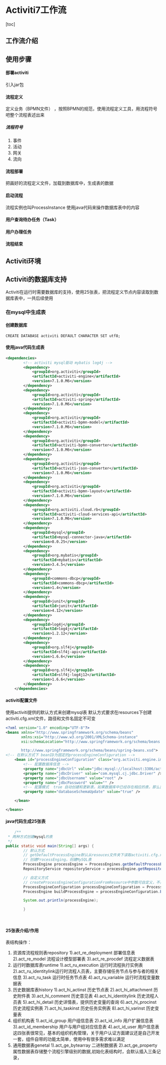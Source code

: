 # Activiti7工作流
[toc]

## 工作流介绍


## 使用步骤
#### 部署activiti
引入jar包
#### 流程定义
定义业务（BPMN文件） ，按照BPMN的规范，使用流程定义工具，用流程符号吧整个流程表述出来
##### 流程符号

1. 事件
2. 活动
3. 网关
4. 流向

#### 流程部署
把画好的流程定义文件，加载到数据库中，生成表的数据

#### 启动流程
流程实例也叫ProcessInstance
使用java代码来操作数据库表中的内容

#### 用户查询待办任务（Task）

#### 用户办理任务

#### 流程结束

## Activiti环境

## Activiti的数据库支持
Activiti在运行时需要数据库的支持，使用25张表，把流程定义节点内容读取到数据库表中，一共后续使用
### 在mysql中生成表
#### 创建数据库
```mysql
CREATE DATABASE activiti DEFAULT CHARACTER SET utf8;
```
#### 使用java代码生成表
```xml
<dependencies>
        <!-- activiti mysql驱动 mybatis log4j -->
        <dependency>
            <groupId>org.activiti</groupId>
            <artifactId>activiti-engine</artifactId>
            <version>7.1.0.M6</version>
        </dependency>
        <dependency>
            <groupId>org.activiti</groupId>
            <artifactId>activiti-spring</artifactId>
            <version>7.1.0.M6</version>
        </dependency>
        <dependency>
            <groupId>org.activiti</groupId>
            <artifactId>activiti-bpmn-model</artifactId>
            <version>7.1.0.M6</version>
        </dependency>
        <dependency>
            <groupId>org.activiti</groupId>
            <artifactId>activiti-bpmn-converter</artifactId>
            <version>7.1.0.M6</version>
        </dependency>
        <dependency>
            <groupId>org.activiti</groupId>
            <artifactId>activiti-json-converter</artifactId>
            <version>7.1.0.M6</version>
        </dependency>
        <dependency>
            <groupId>org.activiti</groupId>
            <artifactId>activiti-bpmn-layout</artifactId>
            <version>7.1.0.M6</version>
        </dependency>
        <dependency>
            <groupId>org.activiti.cloud.rb</groupId>
            <artifactId>activiti-cloud-services-api</artifactId>
            <version>7.1.0.M6</version>
        </dependency>
        <dependency>
            <groupId>mysql</groupId>
            <artifactId>mysql-connector-java</artifactId>
            <version>8.0.25</version>
        </dependency>
        <dependency>
            <groupId>org.mybatis</groupId>
            <artifactId>mybatis</artifactId>
            <version>3.4.5</version>
        </dependency>
        <dependency>
            <groupId>commons-dbcp</groupId>
            <artifactId>commons-dbcp</artifactId>
            <version>1.4</version>
        </dependency>
        <dependency>
            <groupId>junit</groupId>
            <artifactId>junit</artifactId>
            <version>4.12</version>
        </dependency>
        <dependency>
            <groupId>log4j</groupId>
            <artifactId>log4j</artifactId>
            <version>1.2.12</version>
        </dependency>
        <dependency>
            <groupId>org.slf4j</groupId>
            <artifactId>slf4j-api</artifactId>
            <version>1.6.6</version>
        </dependency>
        <dependency>
            <groupId>org.slf4j</groupId>
            <artifactId>slf4j-log4j12</artifactId>
            <version>1.6.6</version>
        </dependency>
    </dependencies>
```
#### activiti配置文件
使用activiti提供的默认方式来创建mysql表
默认方式要求在resources下创建activiti.cfg.xml文件，路径和文件名固定不可变
```xml
<?xml version="1.0" encoding="UTF-8"?>
<beans xmlns="http://www.springframework.org/schema/beans"
       xmlns:xsi="http://www.w3.org/2001/XMLSchema-instance"
       xsi:schemaLocation="http://www.springframework.org/schema/beans

       http://www.springframework.org/schema/beans/spring-beans.xsd">
<!-- 在默认方式下 beanID为固定的processEngineConfiguration -->
    <bean id="processEngineConfiguration" class="org.activiti.engine.impl.cfg.StandaloneProcessEngineConfiguration">
        <!-- 配置数据库信息 -->
        <property name="jdbcUrl" value="jdbc:mysql://localhost:3306/activiti" />
        <property name="jdbcDriver" value="com.mysql.cj.jdbc.Driver" />
        <property name="jdbcUsername" value="root" />
        <property name="jdbcPassword" value="" />
        <!-- 配置模式  true 自动创建和更新表，如果数据库中已经存在相应的表，那么直接使用，如果不存在，则创建 -->
        <property name="databaseSchemaUpdate" value="true" />

    </bean>

</beans>
```
#### java代码生成25张表
```java
    /**
 * 两种方式创建mysql的表
 */
public static void main(String[] args) {
        // 默认方式
        // getDefaultProcessEngine默认从resouces文件夹下读取activiti.cfg.xml文件
        // 创建ProcessEnging，创建MySQL表
        ProcessEngine processEngine = ProcessEngines.getDefaultProcessEngine();
        RepositoryService repositoryService = processEngine.getRepositoryService();

        // 自定义方式
        // createProcessEngineConfigurationFromResource中参数可自定义，不用默认方式中的固定命名
        ProcessEngineConfiguration processEngineConfiguration = ProcessEngineConfiguration.createProcessEngineConfigurationFromResource("activiti.cfg.xml", "processEngineConfiguration");
        ProcessEngine buildProcessEngine = processEngineConfiguration.buildProcessEngine();

        System.out.println(processEngine);

        }
    
    
```
#### 25张表介绍/作用
表结构操作：
1. 资源库流程规则表repository
1).act_re_deployment  部署信息表
2).act_re_model       流程设计模型部署表
3).act_re_procdef     流程定义数据表
2. 运行时数据库表runtime
1).act_ru_execution   运行时流程执行实例表
2).act_ru_identitylink运行时流程人员表，主要存储任务节点与参与者的相关信息
3).act_ru_task        运行时任务节点表
4).act_ru_variable    运行时流程变量数据表
3. 历史数据库表history
1).act_hi_actinst      历史节点表
2).act_hi_attachment   历史附件表
3).act_hi_comment      历史意见表
4).act_hi_identitylink 历史流程人员表
5).act_hi_detail       历史详情表，提供历史变量的查询
6).act_hi_procinst     历史流程实例表
7).act_hi_taskinst     历史任务实例表
8).act_hi_varinst      历史变量表
4. 组织机构表
1).act_id_group        用户组信息表
2).act_id_info         用户扩展信息表
3).act_id_membership   用户与用户组对应信息表
4).act_id_user         用户信息表
这四张表很常见，基本的组织机构管理，关于用户认证方面建议还是自己开发一套，组件自带的功能太简单，使用中有很多需求难以满足
5. 通用数据表genetal
1).act_ge_bytearray  二进制数据表
2).act_ge_property   属性数据表存储整个流程引擎级别的数据,初始化表结构时，会默认插入三条记录，







